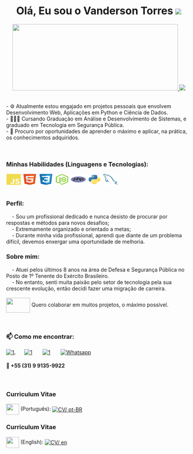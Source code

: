 <h1 align="center"> Olá, Eu sou o Vanderson Torres <img src="https://github.com/blackcater/blackcater/raw/main/images/Hi.gif" height="32"/> </h1>

<div style="display: inline_block" align="center">
  <a href="https://github.com/VandersonTorres">
    <img height="180em" width="450em" src="https://github-readme-stats.vercel.app/api?username=VandersonTorres&show_icons=true&hide_border=true&hide=contribs&theme=merko">
    <img height="180em" src="https://github-readme-stats.vercel.app/api/top-langs/?username=VandersonTorres&hide_border=true&layout=compact&hide=html">
  </a>
  
</div><br/>

<div>
   <p>
    - ⚙️ Atualmente estou engajado em projetos pessoais que envolvem Desenvolvimento Web, Aplicações em Python e Ciência de Dados. <br/>
    - 👨🏽‍🎓 Cursando Graduação em Análise e Desenvolvimento de Sistemas, e graduado em Tecnologia em Segurança Pública. <br/>
    - 👀 Procuro por oportunidades de aprender o máximo e aplicar, na prática, os conhecimentos adquiridos.
  </p>
</div>

<div style="display: inline_block"><br/>
  <h3> Minhas Habilidades (Linguagens e Tecnologias): </h3>
  <img align="center" alt="Vanderson-Js" height="30" width="40" src="https://raw.githubusercontent.com/devicons/devicon/master/icons/javascript/javascript-plain.svg">
  <img align="center" alt="Vanderson-HTML" height="30" width="40" src="https://raw.githubusercontent.com/devicons/devicon/master/icons/html5/html5-original.svg">
  <img align="center" alt="Vanderson-CSS" height="30" width="40" src="https://raw.githubusercontent.com/devicons/devicon/master/icons/css3/css3-original.svg">
  <img align="center" alt="Vanderson-Node" height="30" width="40" src="https://raw.githubusercontent.com/devicons/devicon/master/icons/nodejs/nodejs-original.svg">
  <img align="center" alt="Vanderson-Php" height="30" width="40" src="https://raw.githubusercontent.com/devicons/devicon/master/icons/php/php-original.svg">
  <img align="center" alt="Vanderson-Python" height="30" width="40" src="https://raw.githubusercontent.com/devicons/devicon/master/icons/python/python-original.svg">
  <img align="center" alt="Vanderson-Mysql" height="30" width="40" src="https://raw.githubusercontent.com/devicons/devicon/master/icons/mysql/mysql-original.svg">
</div><br/>

<div>
  <h3> Perfil: </h3>
  <p>
    &nbsp&nbsp&nbsp - Sou um profissional dedicado e nunca desisto de procurar por respostas e métodos para novos desafios;<br/>
    &nbsp&nbsp&nbsp - Extremamente organizado e orientado a metas;</br>
    &nbsp&nbsp&nbsp - Durante minha vida profissional, aprendi que diante de um problema difícil, devemos enxergar uma oportunidade de melhoria.<br/>
  </p>
  
  <h3> Sobre mim: </h3>
  <p>
    &nbsp&nbsp&nbsp - Atuei pelos últimos 8 anos na área de Defesa e Segurança Pública no Posto de 1º Tenente do Exército Brasileiro. <br/>
    &nbsp&nbsp&nbsp - No entanto, senti muita paixão pelo setor de tecnologia pela sua crescente evolução, então decidi fazer uma migração de carreira. <br/><br/>
    <img src="https://gifs.eco.br/wp-content/uploads/2022/07/gifs-de-aperto-de-mao-14.gif" align="center" height="40" width="65"> Quero colaborar em muitos projetos, o máximo possível.
 
  </p></br>
</div>

<div>
  <h3> 📫 Como me encontrar: </h3>
  <p align="left" dir="auto">
    <a a rel="noopener" data-link="mailto:vanderson.torres1@hotmail.com" href="mailto:vanderson.torres1@hotmail.com" target="_top"><img align="center" src="https://bit.ly/3EYccvH" alt="1" height="50" width="50" style="max-width: 100%;"> </a> &nbsp &nbsp &nbsp
    <a href="https://www.linkedin.com/in/vanderson-torres-de-fátima" rel="nofollow"><img align="center" src="https://bit.ly/3yepBf4" alt="1" height="40" width="40" style="max-width: 100%;"></a> &nbsp &nbsp &nbsp
    <a href="https://www.instagram.com/vanderson._torres/" rel="nofollow"><img align="center" src="https://bit.ly/3IPIQ3B" alt="1" height="40" width="40" style="max-width: 100%;"></a> &nbsp &nbsp &nbsp
    <a href="https://api.whatsapp.com/send?phone=5531991359922" rel="nofollow"><img align="center" src="https://png.pngtree.com/png-vector/20221018/ourmid/pngtree-whatsapp-icon-png-image_6315990.png" alt="Whatsapp" height="40" width="40" style="max-width: 100%;"></a><br/>
  </p>
  <h4> 📲 +55 (31) 9 9135-9922 </h4>
</div><br/>

<div>
  <h3> Curriculum Vitae </h3>
  <p> <img src="https://www.countryflags.com/wp-content/uploads/brazil-flag-png-xl.png" align="center" height="30" width="35"> 
    (Português): <a href="https://bit.ly/3mq0fIF" rel="nofollow"><img align="center" src="https://estuarine.jp/wp-content/uploads/2020/05/google-drive-icon480.png" alt="CV/ pt-BR" height="70" width="70" style="max-width: 100%;"></a>
  </p>
  <h3> Curriculum Vitae </h3>
  <p> <img src="https://www.freepnglogos.com/uploads/american-flag-png/simple-american-flag-16.png" align="center" height="30" width="35">
    (English): <a href="https://bit.ly/3ZymvOY" rel="nofollow"><img align="center" src="https://estuarine.jp/wp-content/uploads/2020/05/google-drive-icon480.png" alt="CV/ en" height="70" width="70" style="max-width: 100%;"></a></br>
  </p>
</div>

